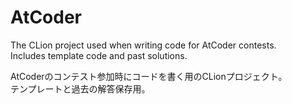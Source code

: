 # AtCoder

The CLion project used when writing code for AtCoder contests.  
Includes template code and past solutions.


AtCoderのコンテスト参加時にコードを書く用のCLionプロジェクト。  
テンプレートと過去の解答保存用。  
